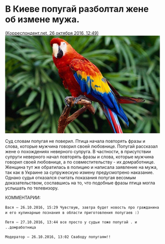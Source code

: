 # В Киеве попугай разболтал жене об измене мужа.
[(Корреспондент.net, 26 октября 2016, 12:49)](http://korrespondent.net/strange/3762726-v-kuveite-popuhai-razboltal-zhene-ob-yzmene-muzha)
![parrot](1899292.jpg)


Суд словам попугая не поверил.
Птица начала повторять фразы и слова, которые мужчина говорил своей любовнице.
Попугай рассказал жене о похождениях неверного супруга.
В частности, в присутствии супруги неверного начал повторять фразы и слова, которые мужчина говорил своей любовнице,
а по совместительству - их домработнице.
Женщина тут же обратилась в полицию и написала заявление на мужа, так как в Украине за супружескую измену
предусмотрено наказание. Однако судья отказался считать показания попугая весомым доказательством, сославшись на то,
что подобные фразы птица могла услышать по телевизору.

КОММЕНТАРИИ:

`Вася — 26.10.2016, 15:29
Чувствую, завтра будет новость про гражданина и его кулинарные познания в области приготовления попугаев :)`

`Петя — 27.10.2016, 13:44
все просто у судьи тоже попугай . и ..домработница`

`Модератор — 26.10.2016, 13:02
Свабоду попугаям!!`

